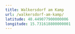 ```yaml
---
title: Walkersdorf am Kamp
url: /walkersdorf-am-kamp/
latitude: 48.449077900000006
longitude: 15.731618800000001
---
```

